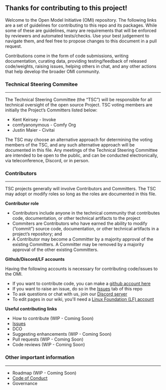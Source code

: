 ## Thanks for contributing to this project!

Welcome to the Open Model Initiative (OMI) repository. The following links are a set of guidelines for contributing to this repo and its packages. While some of these are guidelines, many are requirements that will be enforced by reviewers and automated tests/checks. Use your best judgement to navigate them, and feel free to propose changes to this document in a pull request. 

Contributions come in the form of code submissions, writing documentation, curating data, providing testing/feedback of released code/weights, raising issues, helping others in chat, and any other actions that help develop the broader OMI community.

### Technical Steering Commitee

---

The Technical Steering Committee (the “TSC”) will be responsible for all technical oversight of the open source Project. TSC voting members are initially the Project’s Committers listed below:

- Kent Keirsey - Invoke
- comfyanonymous - Comfy Org
- Justin Maier - Civitai

The TSC may choose an alternative approach for determining the voting members of the TSC, and any such alternative approach will be documented in this file. Any meetings of the Technical Steering Committee are intended to be open to the public, and can be conducted electronically, via teleconference, Discord, or in person.

### Contributors

---

TSC projects generally will involve Contributors and Committers. The TSC may adopt or modify roles so long as the roles are documented in this file.

**Contributor role**

- Contributors include anyone in the technical community that contributes code, documentation, or other technical artifacts to the project
- Commiters are Contributors who have earned the ability to modify (”commit”) source code, documentation, or other technical artifacts in a project’s repository; and
- A Contributor may become a Committer by a majority approval of the existing Committers. A Committer may be removed by a majority approval of the other existing Committers.

**Github/Discord/LF accounts**

Having the following accounts is necessary for contributing code/issues to the OMI.

- If you want to contribute code, you can make a [github account here](https://github.com/)
- If you want to raise an issue, do so in the [Issues](https://github.com/Open-Model-Initiative/OMI-Training-Pipeline/issues) tab of this repo
- To ask questions or chat with us, join our [Discord server](https://discord.gg/vANKjzDDkQ)
- To edit pages in our wiki, you'll need a [Linux Foundation (LF) account](https://identity.linuxfoundation.org/)

**Useful contributing links**

- How to contribute (WIP - Coming Soon)
- [Issues](https://github.com/Open-Model-Initiative/OMI-Training-Pipeline/issues) 
- DCO
- Suggesting enhancements (WIP - Coming Soon)
- Pull requests (WIP - Coming Soon)
- Code reviews (WIP - Coming Soon)

### Other important information

---

- Roadmap (WIP - Coming Soon)
- [Code of Conduct](CODE_OF_CONDUCT.md)
- Governance